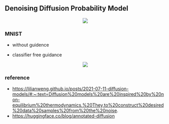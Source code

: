 
## Denoising Diffusion Probability Model

<div align=center>
<img src="https://user-images.githubusercontent.com/53368178/190867851-6d84fb48-ead7-47f1-90d4-4b71c7622396.png">
</div>
  
### MNIST
- without guidence

- classifier free guidance
<div align=center>
<img src="https://user-images.githubusercontent.com/53368178/190882823-17c86cdd-760d-430d-9686-feaf4cd2072c.png">
</div>

### reference
- https://lilianweng.github.io/posts/2021-07-11-diffusion-models/#:~:text=Diffusion%20models%20are%20inspired%20by%20non-equilibrium%20thermodynamics.%20They,to%20construct%20desired%20data%20samples%20from%20the%20noise.
- https://huggingface.co/blog/annotated-diffusion
